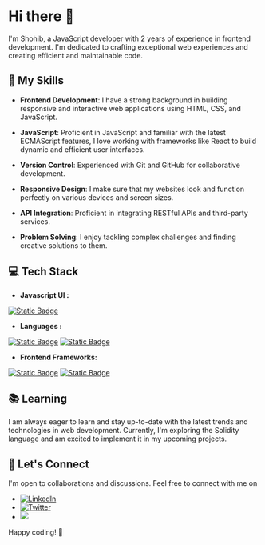 # Hi there 👋

I'm Shohib, a JavaScript developer with 2 years of experience in frontend development. I'm dedicated to crafting exceptional web experiences and creating efficient and maintainable code.

## 🚀 My Skills

- **Frontend Development**: I have a strong background in building responsive and interactive web applications using HTML, CSS, and JavaScript.

- **JavaScript**: Proficient in JavaScript and familiar with the latest ECMAScript features, I love working with frameworks like React to build dynamic and efficient user interfaces.

- **Version Control**: Experienced with Git and GitHub for collaborative development.

- **Responsive Design**: I make sure that my websites look and function perfectly on various devices and screen sizes.

- **API Integration**: Proficient in integrating RESTful APIs and third-party services.

- **Problem Solving**: I enjoy tackling complex challenges and finding creative solutions to them.

## 💻 Tech Stack

- **Javascript UI :**

[![Static Badge](https://img.shields.io/badge/React-20232A?style=for-the-badge&logo=react&logoColor=61DAFB)](https://react.dev/)

- **Languages :**
  
[![Static Badge](https://img.shields.io/badge/JavaScript-323330?style=for-the-badge&logo=javascript&logoColor=F7DF1E)](https://developer.mozilla.org/en-US/docs/Glossary/JavaScript)
[![Static Badge](https://img.shields.io/badge/solidity-323330?style=for-the-badge&logo=solidity&logoColor=1a66d9)](https://soliditylang.org/)
<!--
![Static Badge](https://img.shields.io/badge/ethereum-323330?style=for-the-badge&logo=ethereum&logoColor=5a5c5b)
-->

- **Frontend Frameworks:**

[![Static Badge](https://img.shields.io/badge/Bootstrap-563D7C?style=for-the-badge&logo=bootstrap&logoColor=white)](https://getbootstrap.com/)
[![Static Badge](https://img.shields.io/badge/Tailwind_CSS-38B2AC?style=for-the-badge&logo=tailwind-css&logoColor=white)](https://tailwindcss.com/)

## 📚 Learning

I am always eager to learn and stay up-to-date with the latest trends and technologies in web development. Currently, I'm exploring the Solidity language and am excited to implement it in my upcoming projects.

## 🤝 Let's Connect

I'm open to collaborations and discussions. Feel free to connect with me on 
- [![LinkedIn](https://img.shields.io/badge/LinkedIn-0077B5?style=for-the-badge&logo=linkedin&logoColor=white)](https://www.linkedin.com/in/mshohib/)
- [![Twitter](https://img.shields.io/twitter/follow/imshohib?style=social)](https://twitter.com/imshohib)
- [![](https://img.shields.io/static/v1?label=Telegram&message=%E2%9D%A4&logo=Telegram&color=%23e609e6)](https://mosho05.t.me)

Happy coding! 🚀

<!--
**Shhb0420/Shhb0420** is a ✨ _special_ ✨ repository because its `README.md` (this file) appears on your GitHub profile.

Here are some ideas to get you started:

- 🔭 I’m currently working on ...
- 🌱 I’m currently learning ...
- 👯 I’m looking to collaborate on ...
- 🤔 I’m looking for help with ...
- 💬 Ask me about ...
- 📫 How to reach me: ...
- 😄 Pronouns: ...
- ⚡ Fun fact: ...
-->
